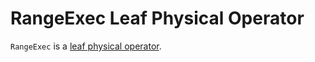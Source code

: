 # RangeExec Leaf Physical Operator

`RangeExec` is a [leaf physical operator](SparkPlan.md#LeafExecNode).
